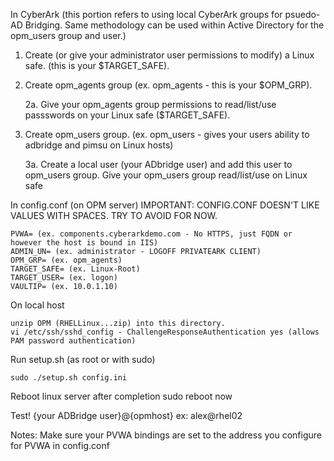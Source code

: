 In CyberArk (this portion refers to using local CyberArk groups for psuedo-AD Bridging. Same methodology can be used within Active Directory for the opm_users group and user.)

1. Create (or give your administrator user permissions to modify) a Linux safe. (this is your $TARGET_SAFE).
	
2. Create opm_agents group (ex. opm_agents - this is your $OPM_GRP).
		
	2a. Give your opm_agents group permissions to read/list/use passswords on your Linux safe ($TARGET_SAFE).
	
3. Create opm_users group. (ex. opm_users - gives your users ability to adbridge and pimsu on Linux hosts)
		
	3a. Create a local user (your ADbridge user) and add this user to opm_users group. Give your opm_users group read/list/use on Linux safe


In config.conf (on OPM server) IMPORTANT: CONFIG.CONF DOESN'T LIKE VALUES WITH SPACES. TRY TO AVOID FOR NOW.
	
	PVWA= (ex. components.cyberarkdemo.com - No HTTPS, just FQDN or however the host is bound in IIS)
	ADMIN_UN= (ex. administrator - LOGOFF PRIVATEARK CLIENT)
	OPM_GRP= (ex. opm_agents)
	TARGET_SAFE= (ex. Linux-Root)
	TARGET_USER= (ex. logon)
	VAULTIP= (ex. 10.0.1.10)

On local host
	
	unzip OPM (RHELLinux...zip) into this directory.
	vi /etc/ssh/sshd_config - ChallengeResponseAuthentication yes (allows PAM password authentication)
	
Run setup.sh (as root or with sudo)
	
	sudo ./setup.sh config.ini

Reboot linux server after completion
	sudo reboot now
	
Test!
	{your ADBridge user}@{opmhost}
	ex: alex@rhel02
	

Notes:
Make sure your PVWA bindings are set to the address you configure for PVWA in config.conf

